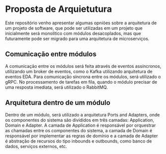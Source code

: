 # Proposta de Arquietutura

Este repositório venho apresentar algumas opniões sobre a arquitetura de um projeto de software, que pode ser utilizadas em um projeto que inicialmente será monolítico com módulos desacoplados, mas que futuramente pode ser migrado para uma arquitetura de microserviços.

## Comunicação entre módulos

A comunicação entre os módulos será feita através de eventos assíncronos, utilizando um broker de eventos, como o Kafka utilizando arquitetura de eventos EDA. Para comunicação síncrona entre os módulos, será utilizado o gRPC. No processamento de tarefas em fila, quando o módulo precisar de uma resposta imediata, será utilizado o RabbitMQ.

## Arquitetura dentro de um módulo

Dentro de um módulo, será utilizado a arquitetura Ports and Adapters, onde os componentes do sistema são divididos em três camadas: Application, Domain e Adapter. A camada de Application é responsável por orquestrar as chamadas entre os componentes do sistema, a camada de Domain é responsável por implementar as regras de domínio e a camada de Adapter é abstração de recursos do tipo inbounds e outbounds, como banco de dados, serviços externos, etc.
